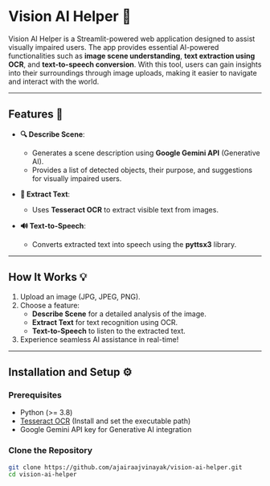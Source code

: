 # Vision AI Helper 🧠

Vision AI Helper is a Streamlit-powered web application designed to assist visually impaired users. The app provides essential AI-powered functionalities such as **image scene understanding**, **text extraction using OCR**, and **text-to-speech conversion**. With this tool, users can gain insights into their surroundings through image uploads, making it easier to navigate and interact with the world.

---

## Features 📌
- **🔍 Describe Scene**: 
  - Generates a scene description using **Google Gemini API** (Generative AI).
  - Provides a list of detected objects, their purpose, and suggestions for visually impaired users.
  
- **📝 Extract Text**: 
  - Uses **Tesseract OCR** to extract visible text from images.
  
- **🔊 Text-to-Speech**:
  - Converts extracted text into speech using the **pyttsx3** library.

---

## How It Works 💡
1. Upload an image (JPG, JPEG, PNG).
2. Choose a feature:
   - **Describe Scene** for a detailed analysis of the image.
   - **Extract Text** for text recognition using OCR.
   - **Text-to-Speech** to listen to the extracted text.
3. Experience seamless AI assistance in real-time!

---

## Installation and Setup ⚙️

### Prerequisites
- Python (>= 3.8)
- [Tesseract OCR](https://github.com/tesseract-ocr/tesseract) (Install and set the executable path)
- Google Gemini API key for Generative AI integration

### Clone the Repository
```bash
git clone https://github.com/ajairaajvinayak/vision-ai-helper.git
cd vision-ai-helper
